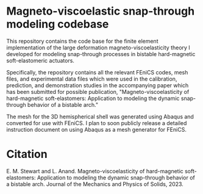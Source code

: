 # Magneto-viscoelastic snap-through modeling codebase

This repository contains the code base for the finite element implementation of the large deformation magneto-viscoelasticity theory I developed for modeling snap-through processes in bistable hard-magnetic soft-elastomeric actuators.

Specifically, the repository contains all the relevant FEniCS codes, mesh files, and experimental data files which were used in the calibration, prediction, and demonstration studies in the accompanying paper which has been submitted for possible publication, "Magneto-viscoelasticity of hard-magnetic soft-elastomers: Application to modeling the dynamic snap-through behavior of a bistable arch."

The mesh for the 3D hemispherical shell was generated using Abaqus and converted for use with FEniCS. I plan to soon publicly release a detailed instruction document on using Abaqus as a mesh generator for FEniCS.

# Citation
E. M. Stewart and L. Anand. Magneto-viscoelasticity of hard-magnetic soft-elastomers: Application to modeling the dynamic snap-through behavior of a bistable arch. Journal of the Mechanics and Physics of Solids, 2023.
